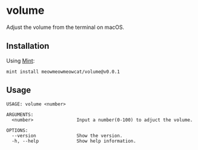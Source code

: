 # volume

Adjust the volume from the terminal on macOS.

## Installation

Using [Mint](https://github.com/yonaskolb/Mint):
```shell
mint install meowmeowmeowcat/volume@v0.0.1
```

## Usage

```shell
USAGE: volume <number>

ARGUMENTS:
  <number>                Input a number(0-100) to adjuct the volume.

OPTIONS:
  --version               Show the version.
  -h, --help              Show help information.
```
